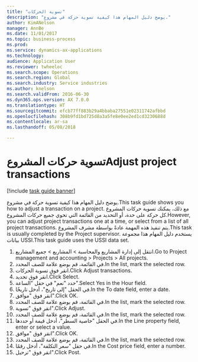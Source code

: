 ```yaml
--- 
title: "تسوية الحركات"
description: "يوضح دليل المهام هذا كيفية تسوية حركة في مشروع."
author: KimANelson
manager: AnnBe
ms.date: 11/01/2017
ms.topic: business-process
ms.prod: 
ms.service: dynamics-ax-applications
ms.technology: 
audience: Application User
ms.reviewer: twheeloc
ms.search.scope: Operations
ms.search.region: Global
ms.search.industry: Service industries
ms.author: knelson
ms.search.validFrom: 2016-06-30
ms.dyn365.ops.version: AX 7.0.0
ms.translationtype: HT
ms.sourcegitcommit: efcb77ff883b29a4bbaba27551e02311742afbbd
ms.openlocfilehash: 308b9fd1bd725d8a3a5fe8e0ee2ed1cd3230688d
ms.contentlocale: ar-sa
ms.lasthandoff: 05/08/2018

---
```

# <a name="adjust-project-transactions"></a><span data-ttu-id="675c6-103">تسوية حركات المشروع</span><span class="sxs-lookup"><span data-stu-id="675c6-103">Adjust project transactions</span></span>

[!include [task guide banner](../../includes/task-guide-banner.md)]

<span data-ttu-id="675c6-104">يوضح دليل المهام هذا كيفية تسوية حركة في مشروع.</span><span class="sxs-lookup"><span data-stu-id="675c6-104">This task guide shows you how to adjust a transaction on a project.</span></span> <span data-ttu-id="675c6-105">مع ذلك، يمكنك تسوية حركات المشروع كل حركة على حدة، أو التحديد من القائمة التي تحوي جميع حركات المشروع.</span><span class="sxs-lookup"><span data-stu-id="675c6-105">However, you can adjust project transactions one at a time, or select from a list of all project transactions.</span></span> <span data-ttu-id="675c6-106">يتم تنفيذ هذه المهمة عادةً بواسطة مشرف المشروع.</span><span class="sxs-lookup"><span data-stu-id="675c6-106">This task is usually completed by the Project supervisor.</span></span> <span data-ttu-id="675c6-107">يستخدم دليل المهام هذا مجموعة بيانات USSI.</span><span class="sxs-lookup"><span data-stu-id="675c6-107">This task guide uses the USSI data set.</span></span>

1. <span data-ttu-id="675c6-108">انتقل إلى إدارة المشاريع والمحاسبة > المشاريع > جميع المشاريع.</span><span class="sxs-lookup"><span data-stu-id="675c6-108">Go to Project management and accounting > Projects > All projects.</span></span> 
2. <span data-ttu-id="675c6-109">في القائمة، قم بوضع علامة للصف المحدد.</span><span class="sxs-lookup"><span data-stu-id="675c6-109">In the list, mark the selected row.</span></span> 
3. <span data-ttu-id="675c6-110">انقر فوق تسوية الحركات.</span><span class="sxs-lookup"><span data-stu-id="675c6-110">Click Adjust transactions.</span></span> 
4. <span data-ttu-id="675c6-111">انقر فوق تحديد.</span><span class="sxs-lookup"><span data-stu-id="675c6-111">Click Select.</span></span> 
5. <span data-ttu-id="675c6-112">حدد "نعم" في حقل "الساعة".</span><span class="sxs-lookup"><span data-stu-id="675c6-112">Select Yes in the Hour field.</span></span> 
6. <span data-ttu-id="675c6-113">في الحقل "إلى تاريخ"، أدخل تاريخًا.</span><span class="sxs-lookup"><span data-stu-id="675c6-113">In the To date field, enter a date.</span></span> 
7. <span data-ttu-id="675c6-114">انقر فوق "موافق".</span><span class="sxs-lookup"><span data-stu-id="675c6-114">Click OK.</span></span> 
8. <span data-ttu-id="675c6-115">في القائمة، قم بوضع علامة للصف المحدد.</span><span class="sxs-lookup"><span data-stu-id="675c6-115">In the list, mark the selected row.</span></span> 
9. <span data-ttu-id="675c6-116">انقر فوق "تسوية".</span><span class="sxs-lookup"><span data-stu-id="675c6-116">Click Adjust.</span></span> 
10. <span data-ttu-id="675c6-117">في القائمة، قم بوضع علامة للصف المحدد.</span><span class="sxs-lookup"><span data-stu-id="675c6-117">In the list, mark the selected row.</span></span> 
11. <span data-ttu-id="675c6-118">في الحقل "خاصية السطر"، أدخل قيمة أو حددها.</span><span class="sxs-lookup"><span data-stu-id="675c6-118">In the Line property field, enter or select a value.</span></span> 
12. <span data-ttu-id="675c6-119">انقر فوق "موافق".</span><span class="sxs-lookup"><span data-stu-id="675c6-119">Click OK.</span></span> 
13. <span data-ttu-id="675c6-120">في القائمة، قم بوضع علامة للصف المحدد.</span><span class="sxs-lookup"><span data-stu-id="675c6-120">In the list, mark the selected row.</span></span> 
14. <span data-ttu-id="675c6-121">في حقل "سعر التكلفة"، أدخل رقمًا.</span><span class="sxs-lookup"><span data-stu-id="675c6-121">In the Cost price field, enter a number.</span></span> 
15. <span data-ttu-id="675c6-122">انقر فوق "ترحيل".</span><span class="sxs-lookup"><span data-stu-id="675c6-122">Click Post.</span></span> 

